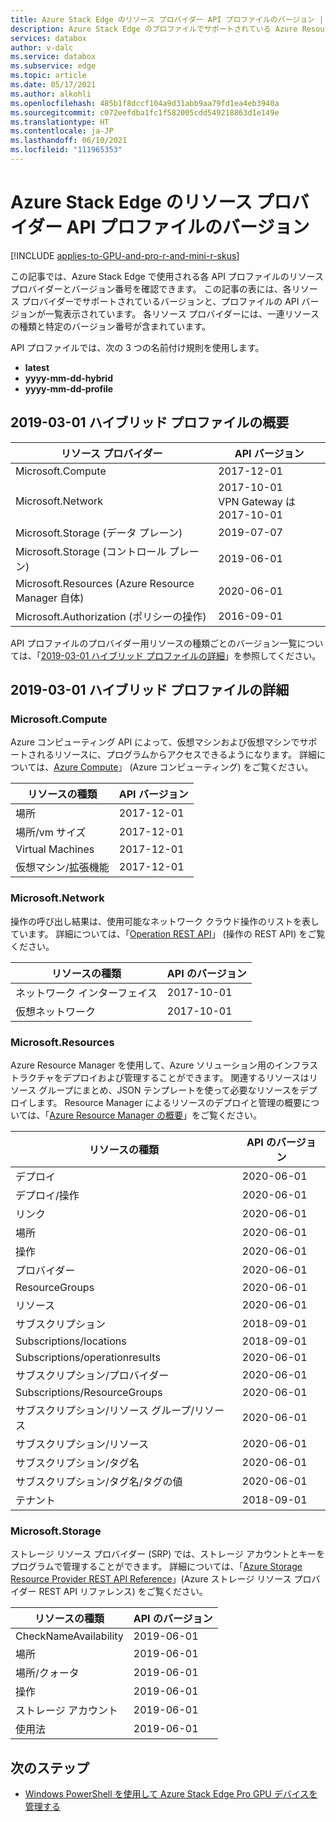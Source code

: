 ```yaml
---
title: Azure Stack Edge のリソース プロバイダー API プロファイルのバージョン | Microsoft Docs
description: Azure Stack Edge のプロファイルでサポートされている Azure Resource Manager API のバージョンについて説明します。
services: databox
author: v-dalc
ms.service: databox
ms.subservice: edge
ms.topic: article
ms.date: 05/17/2021
ms.author: alkohli
ms.openlocfilehash: 485b1f8dccf104a9d31abb9aa79fd1ea4eb3940a
ms.sourcegitcommit: c072eefdba1fc1f582005cdd549218863d1e149e
ms.translationtype: HT
ms.contentlocale: ja-JP
ms.lasthandoff: 06/10/2021
ms.locfileid: "111965353"
---
```

# <a name="resource-provider-api-profile-versions-for-azure-stack-edge"></a>Azure Stack Edge のリソース プロバイダー API プロファイルのバージョン


[!INCLUDE [applies-to-GPU-and-pro-r-and-mini-r-skus](../../includes/azure-stack-edge-applies-to-gpu-pro-r-mini-r-sku.md)]

この記事では、Azure Stack Edge で使用される各 API プロファイルのリソース プロバイダーとバージョン番号を確認できます。 この記事の表には、各リソース プロバイダーでサポートされているバージョンと、プロファイルの API バージョンが一覧表示されています。 各リソース プロバイダーには、一連リソースの種類と特定のバージョン番号が含まれています。

API プロファイルでは、次の 3 つの名前付け規則を使用します。

- **latest**
- **yyyy-mm-dd-hybrid**
- **yyyy-mm-dd-profile**


## <a name="overview-of-the-2019-03-01-hybrid-profile"></a>2019-03-01 ハイブリッド プロファイルの概要

|リソース プロバイダー                                   |API バージョン |
|----------------------------------------------------|------------|
|Microsoft.Compute                                   |2017-12-01  |
|Microsoft.Network                                   |2017-10-01<br>VPN Gateway は 2017-10-01 |
|Microsoft.Storage (データ プレーン)                      |2019-07-07  |
|Microsoft.Storage (コントロール プレーン)                   |2019-06-01  |
|Microsoft.Resources (Azure Resource Manager 自体) |2020-06-01  |
|Microsoft.Authorization (ポリシーの操作)         |2016-09-01  |

API プロファイルのプロバイダー用リソースの種類ごとのバージョン一覧については、「[2019-03-01 ハイブリッド プロファイルの詳細](/azure-stack/user/azure-stack-profiles-azure-resource-manager-versions?view=azs-2008&preserve-view=true#details-for-the-2019-03-01-hybrid-profile)」を参照してください。

## <a name="details-for-the-2019-03-01-hybrid-profile"></a>2019-03-01 ハイブリッド プロファイルの詳細

### <a name="microsoftcompute"></a>Microsoft.Compute

Azure コンピューティング API によって、仮想マシンおよび仮想マシンでサポートされるリソースに、プログラムからアクセスできるようになります。 詳細については、[Azure Compute](/rest/api/compute/)」 (Azure コンピューティング) をご覧ください。

|リソースの種類               |API バージョン |
|----------------------------|------------|
|場所                   |2017-12-01  |
|場所/vm サイズ           |2017-12-01  |
|Virtual Machines            |2017-12-01  |
|仮想マシン/拡張機能 |2017-12-01  |

### <a name="microsoftnetwork"></a>Microsoft.Network

操作の呼び出し結果は、使用可能なネットワーク クラウド操作のリストを表しています。 詳細については、「[Operation REST API](/rest/api/operation/)」 (操作の REST API) をご覧ください。

|リソースの種類     |API のバージョン|
|-------------------|------------|
|ネットワーク インターフェイス |2017-10-01  |
|仮想ネットワーク   |2017-10-01  |

### <a name="microsoftresources"></a>Microsoft.Resources

Azure Resource Manager を使用して、Azure ソリューション用のインフラストラクチャをデプロイおよび管理することができます。 関連するリソースはリソース グループにまとめ、JSON テンプレートを使って必要なリソースをデプロイします。 Resource Manager によるリソースのデプロイと管理の概要については、「[Azure Resource Manager の概要](../azure-resource-manager/management/overview.md)」をご覧ください。

|リソースの種類                        |API のバージョン|
|--------------------------------------|------------|
|デプロイ                           |2020-06-01  |
|デプロイ/操作                |2020-06-01  |
|リンク                                 |2020-06-01  |
|場所                             |2020-06-01  |
|操作                            |2020-06-01  |
|プロバイダー                             |2020-06-01  |
|ResourceGroups                        |2020-06-01  |
|リソース                             |2020-06-01  |
|サブスクリプション                         |2018-09-01  |
|Subscriptions/locations               |2018-09-01  |
|Subscriptions/operationresults        |2020-06-01  |
|サブスクリプション/プロバイダー               |2020-06-01  |
|Subscriptions/ResourceGroups          |2020-06-01  |
|サブスクリプション/リソース グループ/リソース|2020-06-01  |
|サブスクリプション/リソース               |2020-06-01  |
|サブスクリプション/タグ名                |2020-06-01  |
|サブスクリプション/タグ名/タグの値      |2020-06-01  |
|テナント                               |2018-09-01  |

### <a name="microsoftstorage"></a>Microsoft.Storage

ストレージ リソース プロバイダー (SRP) では、ストレージ アカウントとキーをプログラムで管理することができます。 詳細については、「[Azure Storage Resource Provider REST API Reference](/rest/api/storagerp/)」(Azure ストレージ リソース プロバイダー REST API リファレンス) をご覧ください。

|リソースの種類       |API のバージョン|
|---------------------|------------|
|CheckNameAvailability|2019-06-01  |
|場所            |2019-06-01  |
|場所/クォータ     |2019-06-01  |
|操作           |2019-06-01  |
|ストレージ アカウント      |2019-06-01  |
|使用法               |2019-06-01  |

## <a name="next-steps"></a>次のステップ

- [Windows PowerShell を使用して Azure Stack Edge Pro GPU デバイスを管理する](azure-stack-edge-gpu-connect-powershell-interface.md)